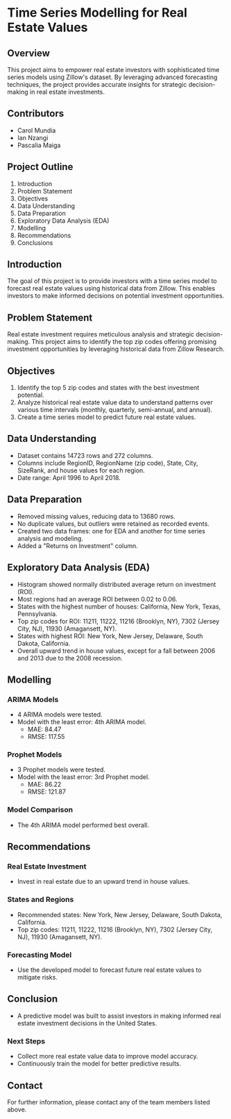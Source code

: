 # Time Series Modelling for Real Estate Values

## Overview
This project aims to empower real estate investors with sophisticated time series models using Zillow's dataset. By leveraging advanced forecasting techniques, the project provides accurate insights for strategic decision-making in real estate investments.

## Contributors
- Carol Mundia
- Ian Nzangi
- Pascalia Maiga

## Project Outline
1. Introduction
2. Problem Statement
3. Objectives
4. Data Understanding
5. Data Preparation
6. Exploratory Data Analysis (EDA)
7. Modelling
8. Recommendations
9. Conclusions

## Introduction
The goal of this project is to provide investors with a time series model to forecast real estate values using historical data from Zillow. This enables investors to make informed decisions on potential investment opportunities.

## Problem Statement
Real estate investment requires meticulous analysis and strategic decision-making. This project aims to identify the top zip codes offering promising investment opportunities by leveraging historical data from Zillow Research.

## Objectives
1. Identify the top 5 zip codes and states with the best investment potential.
2. Analyze historical real estate value data to understand patterns over various time intervals (monthly, quarterly, semi-annual, and annual).
3. Create a time series model to predict future real estate values.

## Data Understanding
- Dataset contains 14723 rows and 272 columns.
- Columns include RegionID, RegionName (zip code), State, City, SizeRank, and house values for each region.
- Date range: April 1996 to April 2018.

## Data Preparation
- Removed missing values, reducing data to 13680 rows.
- No duplicate values, but outliers were retained as recorded events.
- Created two data frames: one for EDA and another for time series analysis and modeling.
- Added a "Returns on Investment" column.

## Exploratory Data Analysis (EDA)
- Histogram showed normally distributed average return on investment (ROI).
- Most regions had an average ROI between 0.02 to 0.06.
- States with the highest number of houses: California, New York, Texas, Pennsylvania.
- Top zip codes for ROI: 11211, 11222, 11216 (Brooklyn, NY), 7302 (Jersey City, NJ), 11930 (Amagansett, NY).
- States with highest ROI: New York, New Jersey, Delaware, South Dakota, California.
- Overall upward trend in house values, except for a fall between 2006 and 2013 due to the 2008 recession.

## Modelling
### ARIMA Models
- 4 ARIMA models were tested.
- Model with the least error: 4th ARIMA model.
  - MAE: 84.47
  - RMSE: 117.55

### Prophet Models
- 3 Prophet models were tested.
- Model with the least error: 3rd Prophet model.
  - MAE: 86.22
  - RMSE: 121.87

### Model Comparison
- The 4th ARIMA model performed best overall.

## Recommendations
### Real Estate Investment
- Invest in real estate due to an upward trend in house values.
### States and Regions
- Recommended states: New York, New Jersey, Delaware, South Dakota, California.
- Top zip codes: 11211, 11222, 11216 (Brooklyn, NY), 7302 (Jersey City, NJ), 11930 (Amagansett, NY).
### Forecasting Model
- Use the developed model to forecast future real estate values to mitigate risks.

## Conclusion
- A predictive model was built to assist investors in making informed real estate investment decisions in the United States.
### Next Steps
- Collect more real estate value data to improve model accuracy.
- Continuously train the model for better predictive results.

## Contact
For further information, please contact any of the team members listed above.
